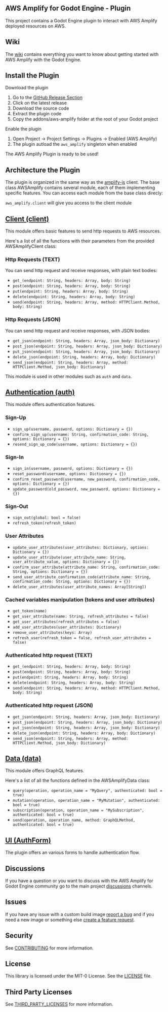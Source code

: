 ## AWS Amplify for Godot Engine - Plugin

This project contains a Godot Engine plugin to interact with AWS Amplify deployed resources on AWS.

## Wiki

The [wiki](https://github.com/aws-samples/amplify-godot-engine/wiki) contains everything you want to know about getting started with AWS Amplify with the Godot Engine.

## Install the Plugin

Download the plugin
1. Go to the [GitHub Release Section](https://github.com/aws-samples/amplify-godot-engine-plugin/releases)
2. Click on the latest release
3. Download the source code
4. Extract the plugin code
5. Copy the addons/aws-amplify folder at the root of your Godot project

Enable the plugin
1. Open Project -> Project Settings -> Plugins -> Enabled (AWS Amplify)
2. The plugin autload the ```aws_amplify``` singleton when enabled

The AWS Amplify Plugin is ready to be used!

## Architecture the Plugin

The plugin is organized in the same way as the [amplify-js](https://github.com/aws-amplify/amplify-js) client.
The base class AWSAmplify contains several module, each of them implementing specific features.
You can access each module from the base class direcly:

```aws_amplify.client``` will give you access to the client module

## [Client (client)](https://github.com/aws-samples/amplify-godot-engine-plugin/blob/main/addons/aws-amplify/runtime/lib/client.gd) 

This module offers basic features to send http requests to AWS resources.

Here's a list of all the functions with their parameters from the provided AWSAmplifyClient class:

### Http Requests (TEXT)

You can send http request and receive responses, with plain text bodies:
- `get_(endpoint: String, headers: Array, body: String)`
- `post(endpoint: String, headers: Array, body: String)`
- `put(endpoint: String, headers: Array, body: String)`
- `delete(endpoint: String, headers: Array, body: String)`
- `send(endpoint: String, headers: Array, method: HTTPClient.Method, body: String)`

### Http Requests (JSON)

You can send http request and receive responses, with JSON bodies:
- `get_json(endpoint: String, headers: Array, json_body: Dictionary)`
- `post_json(endpoint: String, headers: Array, json_body: Dictionary)`
- `put_json(endpoint: String, headers: Array, json_body: Dictionary)`
- `delete_json(endpoint: String, headers: Array, body: Dictionary)`
- `send_json(endpoint: String, headers: Array, method: HTTPClient.Method, json_body: Dictionary)`

This module is used in other modules such as ```auth``` and ```data```.

## [Authentication (auth)](https://github.com/aws-samples/amplify-godot-engine-plugin/blob/main/addons/aws-amplify/runtime/lib/auth.gd)

This module offers authentication features. 

### Sign-Up
- `sign_up(username, password, options: Dictionary = {})`
- `confirm_sign_up(username: String, confirmation_code: String, options: Dictionary = {})`
- `resend_sign_up_code(username, options: Dictionary = {})`

### Sign-In
- `sign_in(username, password, options: Dictionary = {})`
- `reset_password(username, options: Dictionary = {})`
- `confirm_reset_password(username, new_password, confirmation_code, options: Dictionary = {})`
- `update_password(old_password, new_password, options: Dictionary = {})`

### Sign-Out
- `sign_out(global: bool = false)`
- `refresh_token(refresh_token)`

### User Attributes
- `update_user_attributes(user_attributes: Dictionary, options: Dictionary = {})`
- `update_user_attribute(user_attribute_name: String, user_attribute_value, options: Dictionary = {})`
- `confirm_user_attribute(attribute_name: String, confirmation_code: String, options: Dictionary = {})`
- `send_user_attribute_confirmation_code(attribute_name: String, confirmation_code: String, options: Dictionary = {})`
- `delete_user_attributes(user_attribute_names: Array[String])`

### Cached variables manipulation (tokens and user attributes)
- `get_token(name)`
- `get_user_attribute(name: String, refresh_attributes = false)`
- `get_user_attributes(refresh_attributes = false)`
- `add_user_attributes(user_attributes: Dictionary)`
- `remove_user_attributes(keys: Array)`
- `refresh_user(refresh_token = false, refresh_user_attributes = false)`

### Authenticated http request (TEXT)
- `get_(endpoint: String, headers: Array, body: String)`
- `post(endpoint: String, headers: Array, body: String)`
- `put(endpoint: String, headers: Array, body: String)`
- `delete(endpoint: String, headers: Array, body: String)`
- `send(endpoint: String, headers: Array, method: HTTPClient.Method, body: String)`

### Authenticated http request (JSON)
- `get_json(endpoint: String, headers: Array, json_body: Dictionary)`
- `post_json(endpoint: String, headers: Array, json_body: Dictionary)`
- `put_json(endpoint: String, headers: Array, json_body: Dictionary)`
- `delete_json(endpoint: String, headers: Array, body: Dictionary)`
- `send_json(endpoint: String, headers: Array, method: HTTPClient.Method, json_body: Dictionary)`

## [Data (data)](https://github.com/aws-samples/amplify-godot-engine-plugin/blob/main/addons/aws-amplify/runtime/lib/data.gd)

This module offers GraphQL features.

Here's a list of all the functions defined in the AWSAmplifyData class:

- `query(operation, operation_name = "MyQuery", authenticated: bool = true)`
- `mutation(operation, operation_name = "MyMutation", authenticated: bool = true)`
- `subscription(operation, operation_name = "MySubscription", authenticated: bool = true)`
- `send(operation, operation_name, method: GraphQLMethod, authenticated: bool = true)`

## [UI (AuthForm)](https://github.com/aws-samples/amplify-godot-engine-plugin/blob/main/addons/aws-amplify/runtime/ui/auth_form.gd)

The plugin offers an various forms to handle authentication flow. 

## Discussions

If you have a question or you want to discuss with the AWS Amplify for Godot Engine community go to the main project [discussions](https://github.com/aws-samples/amplify-godot-engine/discussions) channels.

## Issues

If you have any issue with a custom build image [report a bug](https://github.com/aws-samples/amplify-godot-engine-plugin/issues/new?assignees=&labels=&projects=&template=bug_report.md&title=) and if you need a new image or something else  [create a feature request](https://github.com/aws-samples/amplify-godot-engine-plugin/issues/new?assignees=&labels=&projects=&template=feature_request.md&title=).

## Security

See [CONTRIBUTING](CONTRIBUTING.md#security-issue-notifications) for more information.

## License

This library is licensed under the MIT-0 License. See the [LICENSE](LICENSE.md) file.

## Third Party Licenses

See [THIRD_PARTY_LICENSES](THIRD_PARTY_LICENSES) for more information.